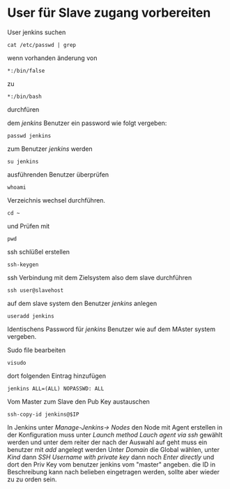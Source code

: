 # User für Slave zugang vorbereiten

User jenkins suchen

`cat /etc/passwd | grep`

wenn vorhanden änderung von

`*:/bin/false`

zu

`*:/bin/bash`

durchfüren

dem _jenkins_ Benutzer ein password wie folgt vergeben:

`passwd jenkins`

zum Benutzer _jenkins_ werden

`su jenkins`

ausführenden Benutzer überprüfen

`whoami`

Verzeichnis wechsel durchführen.

`cd ~`

und Prüfen mit

`pwd`

ssh schlüßel erstellen

`ssh-keygen`

ssh Verbindung mit dem Zielsystem also dem slave durchführen

`ssh user@slavehost`

auf dem slave system den Benutzer _jenkins_ anlegen

`useradd jenkins`

Identischens Password für _jenkins_ Benutzer wie auf dem MAster system vergeben.

Sudo file bearbeiten

`visudo`

dort folgenden Eintrag hinzufügen

`jenkins ALL=(ALL) NOPASSWD: ALL`

Vom Master zum Slave den Pub Key austauschen

`ssh-copy-id jenkins@$IP`

In Jenkins unter _Manage-Jenkins-> Nodes_ den Node mit Agent erstellen in der Konfiguration muss unter _Launch method_  _Lauch agent via ssh_ gewählt werden und unter dem reiter der nach der Auswahl auf geht muss ein benutzer mit _add_ angelegt werden Unter _Domain_ die Global wählen, unter _Kind_ dann _SSH Username with private key_ dann noch _Enter directly_ und dort den Priv Key vom benutzer jenkins vom  "master" angeben. die ID in Beschreibung kann nach belieben eingetragen werden, sollte aber wieder zu zu orden sein.
